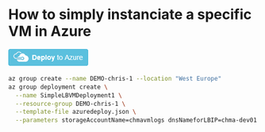 # How to simply instanciate a specific VM in Azure

<a href="https://portal.azure.com/#create/Microsoft.Template/uri/https%3A%2F%2Fraw.githubusercontent.com%2Fcmaneu%2Fmodern-workshops%2Fmaster%2Fsamples%2Fsimple-vm-lb-setup-azure%2Fazuredeploy.json" target="_blank">
    <img src="https://raw.githubusercontent.com/Azure/azure-quickstart-templates/master/1-CONTRIBUTION-GUIDE/images/deploytoazure.png"/>
</a>


```bash
az group create --name DEMO-chris-1 --location "West Europe"
az group deployment create \
  --name SimpleLBVMDeployment1 \
  --resource-group DEMO-chris-1 \
  --template-file azuredeploy.json \
  --parameters storageAccountName=chmavmlogs dnsNameforLBIP=chma-dev01
```